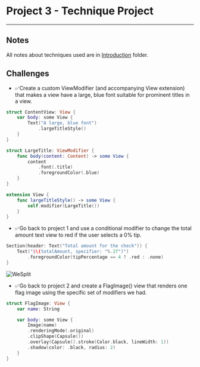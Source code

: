 # Project 3 - Technique Project

---

## Notes

All notes about techniques used are in [Introduction](https://github.com/Sangsom/100-Days-of-SwiftUI/tree/master/Project2%20-%20Guess%20the%20Flag/Introduction) folder.

## Challenges

- ✅Create a custom ViewModifier (and accompanying View extension) that makes a view have a large, blue font suitable for prominent titles in a view.

```swift
struct ContentView: View {
    var body: some View {
        Text("A large, blue font")
            .largeTitleStyle()
    }
}

struct LargeTitle: ViewModifier {
    func body(content: Content) -> some View {
        content
            .font(.title)
            .foregroundColor(.blue)
    }
}

extension View {
    func largeTitleStyle() -> some View {
        self.modifier(LargeTitle())
    }
}

```

- ✅Go back to project 1 and use a conditional modifier to change the total amount text view to red if the user selects a 0% tip.

```swift
Section(header: Text("Total amount for the check")) {
    Text("$\(totalAmount, specifier: "%.2f")")
        .foregroundColor(tipPercentage == 4 ? .red : .none)
}
```

![WeSplit](https://media.giphy.com/media/M9N73iOkDMYJFNoOrc/giphy.gif)

- ✅Go back to project 2 and create a FlagImage() view that renders one flag image using the specific set of modifiers we had.

```swift
struct FlagImage: View {
    var name: String

    var body: some View {
        Image(name)
        .renderingMode(.original)
        .clipShape(Capsule())
        .overlay(Capsule().stroke(Color.black, lineWidth: 1))
        .shadow(color: .black, radius: 2)
    }
}
```
